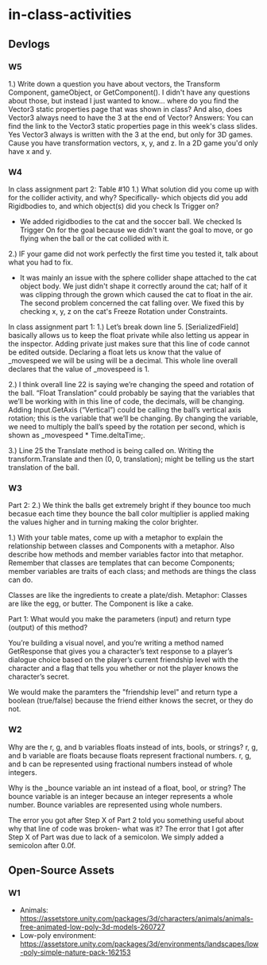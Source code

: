 # in-class-activities
## Devlogs
### W5
1.) Write down a question you have about vectors, the Transform Component, gameObject, or GetComponent().
I didn't have any questions about those, but instead I just wanted to know... where do you find the Vector3 static properties page that was shown in class? And also, does Vector3 always need to have the 3 at the end of Vector?
Answers: You can find the link to the Vector3 static properties page in this week's class slides. Yes Vector3 always is written with the 3 at the end, but only for 3D games. Cause you have transformation vectors, x, y, and z. In a 2D game you'd only have x and y.
### W4
In class assignment part 2:
Table #10
1.) What solution did you come up with for the collider activity, and why? Specifically- which objects did you add Rigidbodies to, and which object(s) did you check Is Trigger on?
- We added rigidbodies to the cat and the soccer ball. We checked Is Trigger On for the goal because we didn't want the goal to move, or go flying when the ball or the cat collided with it.

2.) IF your game did not work perfectly the first time you tested it, talk about what you had to fix.
- It was mainly an issue with the sphere collider shape attached to the cat object body. We just didn't shape it correctly around the cat; half of it was clipping through the grown which caused the cat to float in the air. The second problem concerned the cat falling over. We fixed this by checking x, y, z on the cat's Freeze Rotation under Constraints.

In class assignment part 1:
1.) Let’s break down line 5. [SerializedField] basically allows us to keep the float private while also letting us appear in the inspector. Adding private just makes sure that this line of code cannot be edited outside. Declaring a float lets us know that the value of _movespeed we will be using will be a decimal. This whole line overall declares that the value of _movespeed is 1.

2.) I think overall line 22 is saying we’re changing the speed and rotation of the ball. “Float Translation” could probably be saying that the variables that we’ll be working with in this line of code, the decimals, will be changing. Adding Input.GetAxis (“Vertical”) could be calling the ball’s vertical axis rotation; this is the variable that we’ll be changing. By changing the variable, we need to multiply the ball’s speed by the rotation per second, which is shown as _movespeed * Time.deltaTime;.

3.) Line 25 the Translate method is being called on. Writing the transform.Translate and then (0, 0, translation); might be telling us the start translation of the ball.

### W3
Part 2:
2.) We think the balls get extremely bright if they bounce too much becasue each time they bounce the ball color multiplier is applied making the values higher and in turning making the color brighter.

1.) With your table mates, come up with a metaphor to explain the relationship between classes and Components with a metaphor. Also describe how methods and member variables factor into that metaphor.  Remember that classes are templates that can become Components; member variables are traits of each class; and methods are things the class can do.

Classes are like the ingredients to create a plate/dish. Metaphor: Classes are like the egg, or butter. The Component is like a cake.


Part 1: What would you make the parameters (input) and return type (output) of this method?

You’re building a visual novel, and you’re writing a method named GetResponse that gives you a character’s text response to a player’s dialogue choice based on the player’s current friendship level with the character and a flag that tells you whether or not the player knows the character’s secret.

We would make the paramters the "friendship level" and return type a boolean (true/false) because the friend either knows the secret, or they do not.
### W2
Why are the r, g, and b variables floats instead of ints, bools, or strings?
r, g, and b variable are floats because floats represent fractional numbers. r, g, and b can be represented using fractional numbers instead of whole integers.

Why is the _bounce variable an int instead of a float, bool, or string?
The bounce variable is an integer because an integer represents a whole number. Bounce variables are represented using whole numbers. 

The error you got after Step X of Part 2 told you something useful about why that line of code was broken- what was it?
The error that I got after Step X of Part was due to lack of a semicolon. We simply added a semicolon after 0.0f.

## Open-Source Assets
### W1
- Animals: https://assetstore.unity.com/packages/3d/characters/animals/animals-free-animated-low-poly-3d-models-260727 
- Low-poly environment: https://assetstore.unity.com/packages/3d/environments/landscapes/low-poly-simple-nature-pack-162153 
